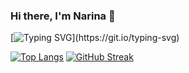 ### Hi there, I'm Narina 👋

[![Typing SVG](https://readme-typing-svg.herokuapp.com?color=%2336BCF7&lines=Welcome!)](https://git.io/typing-svg)

[![Top Langs](https://github-readme-stats.vercel.app/api/top-langs/?username=NarinaK)](https://github.com/NarinaK/github-readme-stats)
[![GitHub Streak](https://github-readme-streak-stats.herokuapp.com/?user=NarinaK)](https://git.io/streak-stats)


<!--
**NarinaK/NarinaK** is a ✨ _special_ ✨ repository because its `README.md` (this file) appears on your GitHub profile.

Here are some ideas to get you started:

- 🔭 I’m currently working on ...
- 🌱 I’m currently learning ...
- 👯 I’m looking to collaborate on ...
- 🤔 I’m looking for help with ...
- 💬 Ask me about ...
- 📫 How to reach me: ...
- 😄 Pronouns: ...
- ⚡ Fun fact: ...
-->
